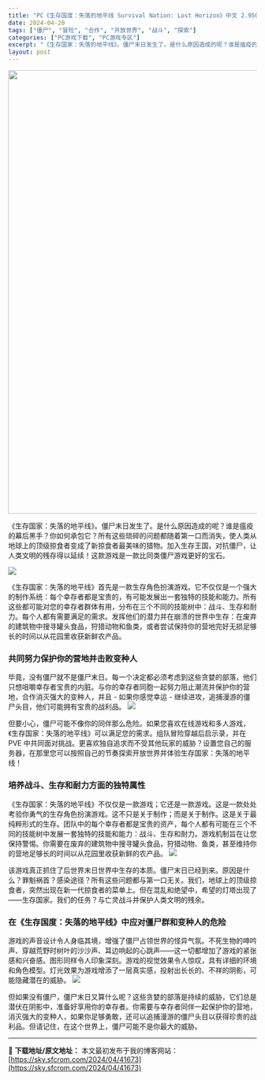 ```yaml
---
title: "PC《生存国度：失落的地平线 Survival Nation: Lost Horizon》中文 2.95G"
date: 2024-04-20
tags: ["僵尸", "冒险", "合作", "开放世界", "战斗", "探索"]
categories: ["PC游戏下载", "PC游戏专区"]
excerpt: "《生存国家：失落的地平线》。僵尸末日发生了。是什么原因造成的呢？谁是瘟疫的幕后黑手？你如何承包它？所有这些琐碎的问题都随着第一口而消失，使人类从地球上的顶级掠食者变成了新掠食者最美味的猎物。加入生存王国，对抗僵尸，让人类文明的残存得以延续！这款游戏是一款比同类僵尸游戏更好的宝石。 《生存国家：失落的&hellip;"
layout: post
---
```


<img class="size-full wp-image-41674 aligncenter" src="https://sky.sfcrom.com/wp-content/uploads/2024/04/2024042006195638.webp" alt="" width="600" height="900" />

《生存国家：失落的地平线》。僵尸末日发生了。是什么原因造成的呢？谁是瘟疫的幕后黑手？你如何承包它？所有这些琐碎的问题都随着第一口而消失，使人类从地球上的顶级掠食者变成了新掠食者最美味的猎物。加入生存王国，对抗僵尸，让人类文明的残存得以延续！这款游戏是一款比同类僵尸游戏更好的宝石。

<img src="https://sky.sfcrom.com/wp-content/uploads/2024/04/20240420142221-e2103.jpeg" />

<span>《生存国家：失落的地平线》首先是一款生存角色扮演游戏。它不仅仅是一个强大的制作系统：每个幸存者都是宝贵的，有可能发展出一套独特的技能和能力。所有这些都可能对您的幸存者群体有用，分布在三个不同的技能树中：战斗、生存和耐力。每个人都有需要满足的需求。发挥他们的潜力并在崩溃的世界中生存：在废弃的建筑物中搜寻罐头食品，狩猎动物和鱼类，或者尝试保持你的营地完好无损足够长的时间以从花园里收获新鲜农产品。</span>
<h3><span>共同努力保护你的营地并击败变种人</span></h3>
<span>毕竟，没有僵尸就不是僵尸末日。每一个决定都必须考虑到这些贪婪的部落，他们只想咀嚼幸存者宝贵的内脏。与你的幸存者同胞一起努力阻止潮流并保护你的营地，合作消灭强大的变种人，并且 - 如果你感觉幸运 - 继续进攻，追捕漫游的僵尸头目，他们可能拥有宝贵的战利品。</span>

<img src="https://sky.sfcrom.com/wp-content/uploads/2024/04/20240420142225-268ff.jpeg" />

<span>但要小心，僵尸可能不像你的同伴那么危险。如果您喜欢在线游戏和多人游戏，《生存国家：失落的地平线》可以满足您的需求。组队冒险穿越后启示录，并在 PVE 中共同面对挑战。更喜欢独自追求而不受其他玩家的威胁？设置您自己的服务器，在那里您可以按照自己的节奏探索开放世界并体验生存国家：失落的地平线！</span>
<h3><span>培养战斗、生存和耐力方面的独特属性</span></h3>
<span>《生存国家：失落的地平线》不仅仅是一款游戏；它还是一款游戏。这是一款处处考验你勇气的生存角色扮演游戏。这不只是关于制作；而是关于制作。这是关于最纯粹形式的生存。团队中的每个幸存者都是宝贵的资产，每个人都有可能在三个不同的技能树中发展一套独特的技能和能力：战斗、生存和耐力。游戏机制旨在让您保持警惕。你需要在废弃的建筑物中搜寻罐头食品，狩猎动物、鱼类，甚至维持你的营地足够长的时间以从花园里收获新鲜的农产品。</span>

<img src="https://sky.sfcrom.com/wp-content/uploads/2024/04/20240420142229-2a835.jpeg" />

<span>该游戏真正抓住了后世界末日世界中生存的本质。僵尸末日已经到来。原因是什么？罪魁祸首？感染途径？所有这些问题都与第一口无关。我们，地球上的顶级掠食者，突然出现在新一代掠食者的菜单上。但在混乱和绝望中，希望的灯塔出现了——生存国家。我们的任务？与亡灵战斗并保护人类文明的残余。</span>
<h3><span>在《生存国度：失落的地平线》中应对僵尸群和变种人的危险</span></h3>
<span>游戏的声音设计令人身临其境，增强了僵尸占领世界的怪异气氛。不死生物的呻吟声、穿越荒野时树叶的沙沙声、耳边响起的心跳声——这一切都增加了游戏的紧张感和兴奋感。图形同样令人印象深刻。游戏的视觉效果令人惊叹，具有详细的环境和角色模型。灯光效果为游戏增添了一层真实感，投射出长长的、不祥的阴影，可能隐藏潜在的威胁。</span>

<img src="https://sky.sfcrom.com/wp-content/uploads/2024/04/20240420142233-4d205.jpeg" />

但如果没有僵尸，僵尸末日又算什么呢？这些贪婪的部落是持续的威胁，它们总是潜伏在阴影中，准备好享用你的幸存者。你需要与幸存者同伴一起保护你的营地，消灭强大的变种人，如果你足够勇敢，还可以追捕漫游的僵尸头目以获得珍贵的战利品。但请记住，在这个世界上，僵尸可能不是你最大的威胁。

---
📖 **下载地址/原文地址：** 本文最初发布于我的博客网站：[https://sky.sfcrom.com/2024/04/41673](https://sky.sfcrom.com/2024/04/41673)

